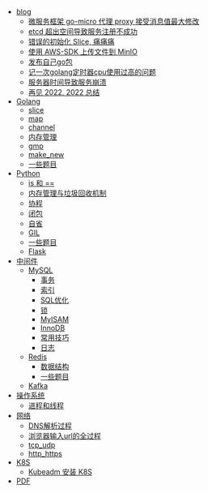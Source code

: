 * [ blog ](README.md)
  * [微服务框架 go-micro 代理 proxy 接受消息值最大修改](blog/golang/go_micro_MaxCallRecvMsgSize.md) 
  * [etcd 超出空间导致服务注册不成功](blog/golang/etcd_space_exceeded.md) 
  * [错误的初始化 Slice, 痛痛痛](blog/golang/error_init_slice.md)
  * [使用 AWS-SDK 上传文件到 MinIO](blog/golang/aws-s3-oss-go.md) 
  * [发布自己go包](blog/golang/发布自己go包.md) 
  * [记一次golang定时器cpu使用过高的问题](blog/golang/golang_time_cpu.md)
  * [服务器时间导致服务崩溃](blog/bug_for_the_server_date.md)
  * [再见 2022, 2022 总结](blog/summary_by_2022.md)
* [Golang]()
  * [slice](golang/slice.md) 
  * [map](golang/map.md) 
  * [channel](golang/channel.md) 
  * [内存管理](golang/内存管理.md) 
  * [gmp](golang/gmp.md) 
  * [make_new](golang/make_new.md) 
  * [一些题目](golang/一些题目.md) 
* [Python]()
  * [is 和 ==](Python/is_or_==.md) 
  * [内存管理与垃圾回收机制](Python/内存管理与垃圾回收机制.md) 
  * [协程](Python/协程.md) 
  * [闭包](Python/闭包.md) 
  * [自省](Python/自省.md) 
  * [GIL](Python/GIL.md) 
  * [一些题目](Python/一些题目.md) 
  * [Flask](Python/Flask.md) 
* [中间件]()
  * [MySQL]()
    * [事务](中间件/MySQL/事务.md)
    * [索引](中间件/MySQL/索引.md)
    * [SQL优化](中间件/MySQL/SQL优化.md)
    * [锁](中间件/MySQL/锁.md)
    * [MyISAM](中间件/MySQL/MyISAM.md) 
    * [InnoDB](中间件/MySQL/InnoDB.md) 
    * [常用技巧](中间件/MySQL/常用技巧.md) 
    * [日志](中间件/MySQL/日志.md) 
  * [Redis]()
    * [数据结构](中间件/Redis/数据结构.md) 
    * [一些题目](中间件/Redis/一些题目.md) 
  * [Kafka](中间件/Kafka/Kafka.md)
* [操作系统](操作系统/操作系统.md)
  * [进程和线程](操作系统/进程和线程.md)
* [网络](网络/README.md)
  * [DNS解析过程](网络/DNS解析过程.md)
  * [浏览器输入url的全过程](网络/浏览器输入url的全过程.md)
  * [tcp_udp](网络/tcp_udp.md)
  * [http_https](网络/http_https.md)
* [K8S]()
  * [Kubeadm 安装 K8S](K8S/install.md)
* [PDF](PDF/pdf.md)